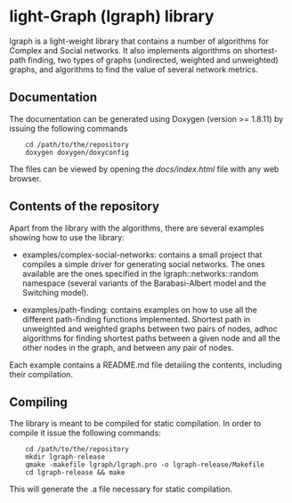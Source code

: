 # light-Graph (lgraph) library

lgraph is a light-weight library that contains a number of algorithms for Complex and Social networks.
It also implements algorithms on shortest-path finding, two types of graphs (undirected, weighted and
unweighted) graphs, and algorithms to find the value of several network metrics.

## Documentation

The documentation can be generated using Doxygen (version >= 1.8.11) by issuing the following commands

		cd /path/to/the/repository
		doxygen doxygen/doxyconfig

The files can be viewed by opening the _docs/index.html_ file with any web browser.

## Contents of the repository

Apart from the library with the algorithms, there are several examples showing how to use the library:

- examples/complex-social-networks: contains a small project that compiles a simple driver for generating
social networks. The ones available are the ones specified in the lgraph::networks::random namespace
(several variants of the Barabasi-Albert model and the Switching model).

- examples/path-finding: contains examples on how to use all the different path-finding functions
implemented. Shortest path in unweighted and weighted graphs between two pairs of nodes, adhoc
algorithms for finding shortest paths between a given node and all the other nodes in the graph,
and between any pair of nodes.

Each example contains a README.md file detailing the contents, including their compilation.

## Compiling

The library is meant to be compiled for static compilation. In order to compile it issue the following
commands:

		cd /path/to/the/repository
		mkdir lgraph-release
		qmake -makefile lgraph/lgraph.pro -o lgraph-release/Makefile
		cd lgraph-release && make

This will generate the .a file necessary for static compilation.

